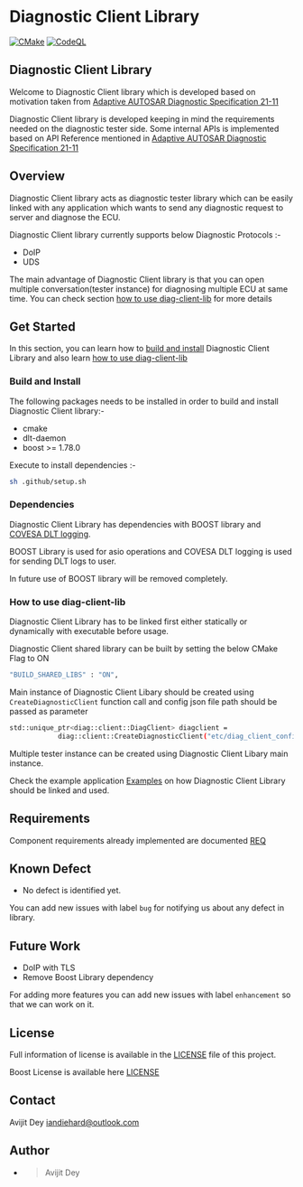 # Diagnostic Client Library

[![CMake](https://github.com/Mandarein/diag-client-lib/actions/workflows/cmake.yml/badge.svg)](https://github.com/Mandarein/diag-client-lib/actions/workflows/cmake.yml)
[![CodeQL](https://github.com/Mandarein/diag-client-lib/actions/workflows/codeql.yml/badge.svg)](https://github.com/Mandarein/diag-client-lib/actions/workflows/codeql.yml)
## Diagnostic Client Library

Welcome to Diagnostic Client library which is developed based on motivation taken from
[Adaptive AUTOSAR Diagnostic Specification 21-11](https://www.autosar.org/fileadmin/standards/R21-11/AP/AUTOSAR_SWS_Diagnostics.pdf)

Diagnostic Client library is developed keeping in mind the requirements needed on the diagnostic tester side.
Some internal APIs is implemented based on API Reference mentioned in
[Adaptive AUTOSAR Diagnostic Specification 21-11](https://www.autosar.org/fileadmin/standards/R21-11/AP/AUTOSAR_SWS_Diagnostics.pdf)

## Overview

Diagnostic Client library acts as diagnostic tester library which can be easily linked with any application which wants 
to send any diagnostic request to server and diagnose the ECU.

Diagnostic Client library currently supports below Diagnostic Protocols :-

- DoIP 
- UDS

The main advantage of Diagnostic Client library is that you can open multiple conversation(tester instance) for diagnosing multiple ECU at same time. 
You can check section [how to use diag-client-lib](#how-to-use-diag-client-lib) for more details

## Get Started

In this section, you can learn how to [build and install](#build-and-install)
Diagnostic Client Library and also learn [how to use diag-client-lib](#how-to-use-diag-client-lib)

### Build and Install

The following packages needs to be installed in order to build and install 
Diagnostic Client library:-

- cmake
- dlt-daemon
- boost >= 1.78.0

Execute to install dependencies :-
```bash 
sh .github/setup.sh 
```

### Dependencies

Diagnostic Client Library has dependencies with BOOST library and [COVESA DLT logging](https://github.com/COVESA/dlt-daemon).

BOOST Library is used for asio operations and COVESA DLT logging is used for sending DLT logs to user.

In future use of BOOST library will be removed completely.

### How to use diag-client-lib

Diagnostic Client Library has to be linked first either statically or dynamically with executable before usage.

Diagnostic Client shared library can be built by setting the below CMake Flag to ON
```bash
"BUILD_SHARED_LIBS" : "ON",
```

Main instance of Diagnostic Client Libary should be created using `CreateDiagnosticClient` function call and config json file path should be passed as parameter 
```bash
std::unique_ptr<diag::client::DiagClient> diagclient =
            diag::client::CreateDiagnosticClient("etc/diag_client_config.json");
```

Multiple tester instance can be created using Diagnostic Client Libary main instance.

Check the example application [Examples](diag-client-lib/examples/) on how Diagnostic Client Library should be linked and used.

## Requirements
Component requirements already implemented are documented [REQ](docs/spec/requirement/requirements.md)

## Known Defect
* No defect is identified yet.

You can add new issues with label `bug` for notifying us about any defect in library.

## Future Work
* DoIP with TLS
* Remove Boost Library dependency

For adding more features you can add new issues with label `enhancement` so that we can work on it.

## License

Full information of license is available in the [LICENSE](LICENSE) file of this project.

Boost License is available here [LICENSE](diag-client-lib/lib/libBoost/LICENSE)

## Contact
Avijit Dey <iandiehard@outlook.com>

## Author

- > Avijit Dey